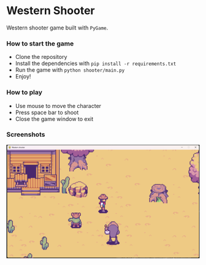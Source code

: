 # Western Shooter

Western shooter game built with `PyGame`.

### How to start the game

- Clone the repository
- Install the dependencies with `pip install -r requirements.txt`
- Run the game with `python shooter/main.py`
- Enjoy!

### How to play

- Use mouse to move the character
- Press space bar to shoot
- Close the game window to exit

### Screenshots

<img src="https://github.com/danvargg/western_shooter/blob/main/images/shooter_00.png">
